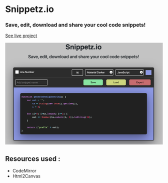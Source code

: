 # Snippetz.io

### Save, edit, download and share your cool code snippets!

[See live project](https://snippetz.netlify.app)

![Snippetz Example](/img/snippetz-example.png)

## Resources used :

<ul>
  <li>CodeMirror</li>
  <li>Html2Canvas</li>
</ul>
